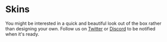 # Skins

You might be interested in a quick and beautiful look out of the box rather than
designing your own. Follow us on [Twitter](https://twitter.com/vidstackjs?lang=en) or
[Discord](https://discord.com/invite/7RGU7wvsu9) to be notified when it's ready.
